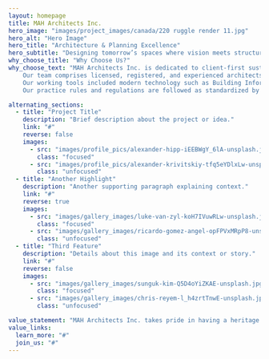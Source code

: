 ```yaml
---
layout: homepage
title: MAH Architects Inc.
hero_image: "images/project_images/canada/220 ruggle render 11.jpg"
hero_alt: "Hero Image"
hero_title: "Architecture & Planning Excellence"
hero_subtitle: "Designing tomorrow’s spaces where vision meets structure"
why_choose_title: "Why Choose Us?"
why_choose_text: "MAH Architects Inc. is dedicated to client-first sustainable architecture. We believe great architecture is a collaborative process, reflecting the input and ideas of everyone involved rather than solely the architect's vision.
    Our team comprises licensed, registered, and experienced architects, visionary designers, and supporting engineering professionals. This integrated team efficiently leverages their expertise to create architectural masterpieces.
    Our working tools included modern technology such as Building Information Modeling software (BIM) and contract administration software to ensure seamless construction and compliance with jurisdictional construction standards. 
    Our practice rules and regulations are followed as standardized by the Royal Architectural Institute of Canada (RAIC), Ontario Association of Architects (OAA), and other local and International regulatory bodies."

alternating_sections:
  - title: "Project Title"
    description: "Brief description about the project or idea."
    link: "#"
    reverse: false
    images:
      - src: "images/profile_pics/alexander-hipp-iEEBWgY_6lA-unsplash.jpg"
        class: "focused"
      - src: "images/profile_pics/alexander-krivitskiy-tfq5eYDlxLw-unsplash.jpg"
        class: "unfocused"
  - title: "Another Highlight"
    description: "Another supporting paragraph explaining context."
    link: "#"
    reverse: true
    images:
      - src: "images/gallery_images/luke-van-zyl-koH7IVuwRLw-unsplash.jpg"
        class: "focused"
      - src: "images/gallery_images/ricardo-gomez-angel-opFPVxMRpP8-unsplash.jpg"
        class: "unfocused"
  - title: "Third Feature"
    description: "Details about this image and its context or story."
    link: "#"
    reverse: false
    images:
      - src: "images/gallery_images/sunguk-kim-Q5D4oYiZKAE-unsplash.jpg"
        class: "focused"
      - src: "images/gallery_images/chris-reyem-l_h4zrtTnwE-unsplash.jpg"
        class: "unfocused"

value_statement: "MAH Architects Inc. takes pride in having a heritage backed by cooperation, integrity and pure passion."
value_links:
  learn_more: "#"
  join_us: "#"
---
```

